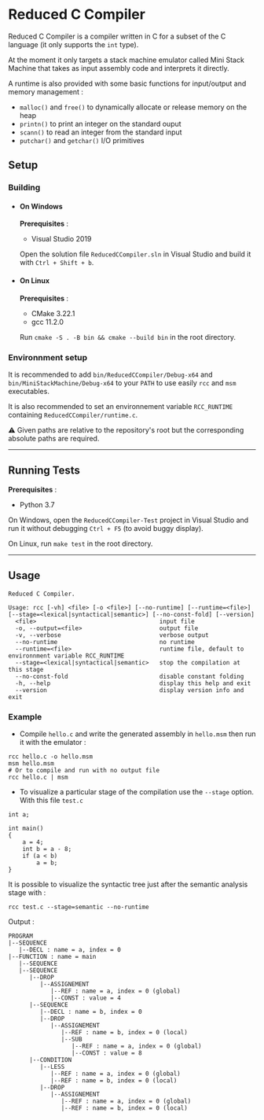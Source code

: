 # Reduced C Compiler

Reduced C Compiler is a compiler written in C for a subset of the C language (it only supports the `int` type).

At the moment it only targets a stack machine emulator called Mini Stack Machine that takes as input assembly code and interprets it directly.

A runtime is also provided with some basic functions for input/output and memory management :
- `malloc()` and `free()` to dynamically allocate or release memory on the heap
- `printn()` to print an integer on the standard ouput
- `scann()` to read an integer from the standard input
- `putchar()` and `getchar()` I/O primitives

## Setup

###  Building

- ####  On Windows

	**Prerequisites** :

	- Visual Studio 2019

	Open the solution file `ReducedCCompiler.sln` in Visual Studio and build it with `Ctrl + Shift + b`.

- #### On Linux

	**Prerequisites** :
  - CMake 3.22.1
  - gcc 11.2.0

  Run `cmake -S . -B bin && cmake --build bin` in the root directory.

### Environnment setup

It is recommended to add `bin/ReducedCCompiler/Debug-x64` and `bin/MiniStackMachine/Debug-x64` to your `PATH` to use easily `rcc` and `msm` executables.

It is also recommended to set an environnement variable `RCC_RUNTIME` containing `ReducedCCompiler/runtime.c`.

:warning: Given paths are relative to the repository's root but the corresponding absolute paths are required.
___

##  Running Tests

**Prerequisites** :
  - Python 3.7

On Windows, open the `ReducedCCompiler-Test` project in Visual Studio and run it without debugging `Ctrl + F5` (to avoid buggy display).

On Linux, run `make test` in the root directory.
___

## Usage
```
Reduced C Compiler.

Usage: rcc [-vh] <file> [-o <file>] [--no-runtime] [--runtime=<file>] [--stage=<lexical|syntactical|semantic>] [--no-const-fold] [--version]
  <file>                                   input file
  -o, --output=<file>                      output file
  -v, --verbose                            verbose output
  --no-runtime                             no runtime
  --runtime=<file>                         runtime file, default to environnment variable RCC_RUNTIME
  --stage=<lexical|syntactical|semantic>   stop the compilation at this stage
  --no-const-fold                          disable constant folding
  -h, --help                               display this help and exit
  --version                                display version info and exit
```
### Example

- Compile `hello.c` and write the generated assembly in `hello.msm` then run it with the emulator :
```
rcc hello.c -o hello.msm
msm hello.msm
# Or to compile and run with no output file
rcc hello.c | msm
```
- To visualize a particular stage of the compilation use the `--stage` option.
  With this file `test.c`
```
int a;

int main()
{
    a = 4;
    int b = a - 8;
    if (a < b)
        a = b;
}
```
It is possible to visualize the syntactic tree just after the semantic analysis stage with :
```
rcc test.c --stage=semantic --no-runtime
```
Output :

```
PROGRAM
|--SEQUENCE
   |--DECL : name = a, index = 0
|--FUNCTION : name = main
   |--SEQUENCE
   |--SEQUENCE
      |--DROP
         |--ASSIGNEMENT
            |--REF : name = a, index = 0 (global)
            |--CONST : value = 4
      |--SEQUENCE
         |--DECL : name = b, index = 0
         |--DROP
            |--ASSIGNEMENT
               |--REF : name = b, index = 0 (local)
               |--SUB
                  |--REF : name = a, index = 0 (global)
                  |--CONST : value = 8
      |--CONDITION
         |--LESS
            |--REF : name = a, index = 0 (global)
            |--REF : name = b, index = 0 (local)
         |--DROP
            |--ASSIGNEMENT
               |--REF : name = a, index = 0 (global)
               |--REF : name = b, index = 0 (local)
```

